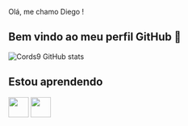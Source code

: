 Olá, me chamo Diego ! 
## Bem vindo ao meu perfil GitHub 👋

![Cords9 GitHub stats](https://github-readme-stats.vercel.app/api?username=Cords9&show_icons=true&theme=dracula&count_private=true)

## Estou aprendendo

<img loading="lazy" src="https://cdn.jsdelivr.net/gh/devicons/devicon/icons/java/java-original.svg" width="40" height="40"/> <img loading="lazy" src="https://cdn.jsdelivr.net/gh/devicons/devicon/icons/python/python-original.svg" width="40" height="40"/>

